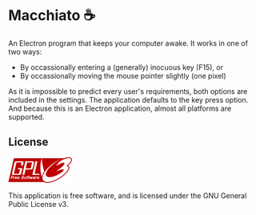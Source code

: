 # Macchiato ☕

An Electron program that keeps your computer awake. It works in one of two ways:
* By occassionally entering a (generally) inocuous key (F15), or
* By occassionally moving the mouse pointer slightly (one pixel)

As it is impossible to predict every user's requirements, both options are included in the settings. The application defaults to the key press option. And because this is an Electron application, almost all platforms are supported.

## License

![GPLv3](gpl.png)

This application is free software, and is licensed under the GNU General Public License v3.
